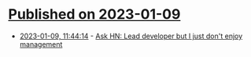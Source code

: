 # [Published on 2023-01-09](index.md)

* [2023-01-09, 11:44:14](https://news.ycombinator.com/item?id=34309275) - [Ask HN: Lead developer but I just don't enjoy management](https://news.ycombinator.com/item?id=34309275)
